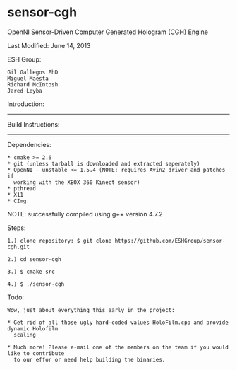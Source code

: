 sensor-cgh
==========

OpenNI Sensor-Driven Computer Generated Hologram (CGH) Engine

Last Modified: June 14, 2013
 
ESH Group:

	Gil Gallegos PhD
	Miguel Maesta
	Richard McIntosh
	Jared Leyba
	
Introduction:
******************************************************************************


Build Instructions:
******************************************************************************

Dependencies:
	
	* cmake >= 2.6	
	* git (unless tarball is downloaded and extracted seperately)	
	* OpenNI - unstable <= 1.5.4 (NOTE: requires Avin2 driver and patches if 
	  working with the XBOX 360 Kinect sensor)
	* pthread
	* X11
	* CImg


NOTE: successfully compiled using g++ version 4.7.2

Steps:

	1.) clone repository: $ git clone https://github.com/ESHGroup/sensor-cgh.git

	2.) cd sensor-cgh

	3.) $ cmake src

	4.) $ ./sensor-cgh

Todo:

	Wow, just about everything this early in the project:
	 
	* Get rid of all those ugly hard-coded values HoloFilm.cpp and provide dynamic Holofilm 
	  scaling

	* Much more! Please e-mail one of the members on the team if you would like to contribute
	  to our effor or need help building the binaries.

